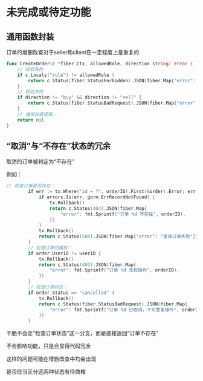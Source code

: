 # 未完成或待定功能

## 通用函数封装

订单的增删改查对于seller和client在一定程度上是重复的

```go
func CreateOrder(c *fiber.Ctx, allowedRole, direction string) error {
    // 校验角色
    if c.Locals("role") != allowedRole {
        return c.Status(fiber.StatusForbidden).JSON(fiber.Map{"error": "无权限"})
    }
    // 校验方向
    if direction != "buy" && direction != "sell" {
        return c.Status(fiber.StatusBadRequest).JSON(fiber.Map{"error": "无效方向"})
    }
    // 通用创建逻辑...
    return nil
}
```

## “取消”与“不存在”状态的冗余

取消的订单被判定为“不存在”

例如：

```go
// 检查订单是否存在：
		if err := tx.Where("id = ?", orderID).First(&order).Error; err != nil {
			if errors.Is(err, gorm.ErrRecordNotFound) {
				tx.Rollback()
				return c.Status(404).JSON(fiber.Map{
					"error": fmt.Sprintf("订单 %d 不存在", orderID),
				})
			}
			tx.Rollback()
			return c.Status(500).JSON(fiber.Map{"error": "查询订单失败"})
		}
		// 检查订单归属权：
		if order.UserID != userID {
			tx.Rollback()
			return c.Status(403).JSON(fiber.Map{
				"error": fmt.Sprintf("订单 %d 无权操作", orderID),
			})
		}
		// 检查订单状态：
		if order.Status == "cancelled" {
			tx.Rollback()
			return c.Status(fiber.StatusBadRequest).JSON(fiber.Map{
				"error": fmt.Sprintf("订单 %d 已取消，不可重复操作", orderID),
			})
		}
```

干脆不会走“检查订单状态”这一分支，而是直接返回“订单不存在”

不会影响功能，只是会显得代码冗余

这样的问题可能在增删改查中均会出现

是否应当区分这两种状态有待商榷
